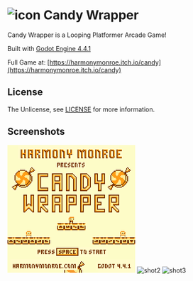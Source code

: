 # ![icon](Image/icon/48.png) Candy Wrapper

Candy Wrapper is a Looping Platformer Arcade Game!

Built with [Godot Engine 4.4.1](https://godotengine.org)

Full Game at: [https://harmonymonroe.itch.io/candy](https://harmonymonroe.itch.io/candy)

## License
The Unlicense, see [LICENSE](LICENSE) for more information.

## Screenshots
![shot1](Image/thumb/1.png)
![shot2](Image/thumb/2.png)
![shot3](Image/thumb/3.png)
